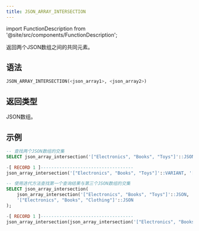 ```yaml
---
title: JSON_ARRAY_INTERSECTION
---
```

import FunctionDescription from '@site/src/components/FunctionDescription';

<FunctionDescription description="引入或更新: v1.2.644"/>

返回两个JSON数组之间的共同元素。

## 语法

```sql
JSON_ARRAY_INTERSECTION(<json_array1>, <json_array2>)
```

## 返回类型

JSON数组。

## 示例

```sql
-- 查找两个JSON数组的交集
SELECT json_array_intersection('["Electronics", "Books", "Toys"]'::JSON, '["Books", "Fashion", "Electronics"]'::JSON);

-[ RECORD 1 ]-----------------------------------
json_array_intersection('["Electronics", "Books", "Toys"]'::VARIANT, '["Books", "Fashion", "Electronics"]'::VARIANT): ["Electronics","Books"]

-- 使用迭代方法查找第一个查询结果与第三个JSON数组的交集
SELECT json_array_intersection(
    json_array_intersection('["Electronics", "Books", "Toys"]'::JSON, '["Books", "Fashion", "Electronics"]'::JSON),
    '["Electronics", "Books", "Clothing"]'::JSON
);

-[ RECORD 1 ]-----------------------------------
json_array_intersection(json_array_intersection('["Electronics", "Books", "Toys"]'::VARIANT, '["Books", "Fashion", "Electronics"]'::VARIANT), '["Electronics", "Books", "Clothing"]'::VARIANT): ["Electronics","Books"]
```
